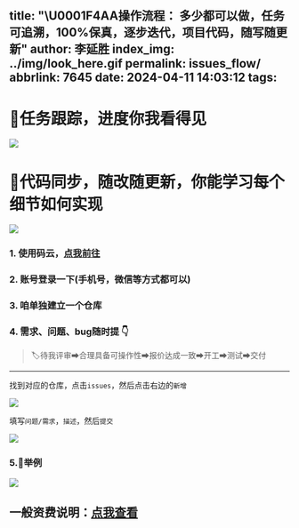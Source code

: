 title: "\U0001F4AA操作流程： 多少都可以做，任务可追溯，100%保真，逐步迭代，项目代码，随写随更新"
author: 李延胜
index_img: ../img/look_here.gif
permalink: issues_flow/
abbrlink: 7645
date: 2024-04-11 14:03:12
tags:
---
# 🎉任务跟踪，进度你我看得见

![](../img/note2.png)
# 📝代码同步，随改随更新，你能学习每个细节如何实现
![](../img/note3.png)
### 1. 使用码云，[点我前往](https://gitee.com/)

### 2. 账号登录一下(手机号，微信等方式都可以)

### 3. 咱单独建立一个仓库

### 4. 需求、问题、bug随时提     👇
> 🏷待我评审➡合理具备可操作性➡报价达成一致➡开工➡测试➡交付

---

找到对应的仓库，点击`issues`，然后点击右边的`新增`

![](../img/s1.png)

填写`问题/需求`，`描述`，然后`提交`

![](../img/s2.png)

### 5.🔑举例

![](../img/s3.png)

## 一般资费说明：[点我查看](/remote_help/)